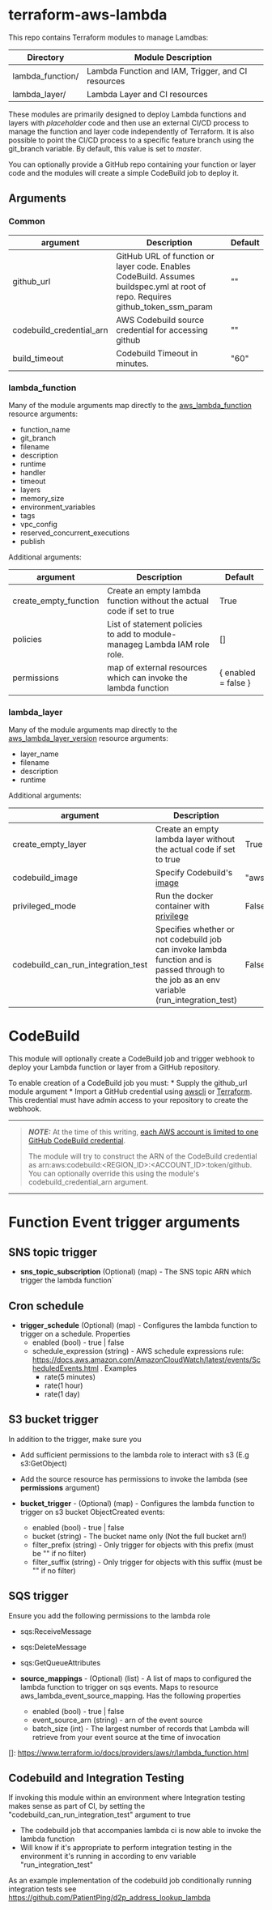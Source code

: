 # terraform-aws-lambda
This repo contains Terraform modules to manage Lamdbas:

| Directory          | Module Description                                 |
| ------------------ | -------------------------------------------------- |
| lambda_function/   | Lambda Function and IAM, Trigger, and CI resources |
| lambda_layer/      | Lambda Layer and CI resources                      |

These modules are primarily designed to deploy Lambda functions and layers with _placeholder_ code and then use an
external CI/CD process to manage the function and layer code independently of Terraform. It is also possible to point
the CI/CD process to a specific feature branch using the git_branch variable. By default, this value is set to *master*.

You can optionally provide a GitHub repo containing your function or layer code and the modules will create a simple
CodeBuild job to deploy it.

## Arguments

### Common

| argument                  | Description                                                               | Default      |
| ------------------------- | --------------------------------------------------------------------------| ------------ |
| github_url                | GitHub URL of function or layer code.  Enables CodeBuild.  Assumes buildspec.yml at root of repo.  Requires github_token_ssm_param | "" |
| codebuild_credential_arn  | AWS Codebuild source credential for accessing github                      | ""           |
| build_timeout             | Codebuild Timeout in minutes.                                             | "60"           |

### lambda_function
Many of the module arguments map directly to the [aws_lambda_function](https://www.terraform.io/docs/providers/aws/r/lambda_function.html) resource arguments:
* function_name 
* git_branch
* filename
* description
* runtime
* handler
* timeout
* layers
* memory_size
* environment_variables
* tags
* vpc_config
* reserved_concurrent_executions
* publish

Additional arguments:

| argument                  | Description                                                               | Default      |
| ------------------------- | --------------------------------------------------------------------------| ------------ |
| create_empty_function     | Create an empty lambda function without the actual code if set to true    | True         |
| policies                  | List of statement policies to add to module-manageg Lambda IAM role role. | []           |
| permissions               | map of external resources which can invoke the lambda function            | { enabled = false } |

### lambda_layer
Many of the module arguments map directly to the [aws_lambda_layer_version](https://www.terraform.io/docs/providers/aws/r/lambda_layer_version.html) resource arguments:
* layer_name
* filename
* description
* runtime


Additional arguments:

| argument                  | Description                                                               | Default      |
| ------------------------- | --------------------------------------------------------------------------| ------------ |
| create_empty_layer        | Create an empty lambda layer without the actual code if set to true       | True         |
| codebuild_image           | Specify Codebuild's [image](https://docs.aws.amazon.com/codebuild/latest/userguide/build-env-ref-available.html) | "aws/codebuild/standard:1.0" |
| privileged_mode           | Run the docker container with [privilege](https://docs.docker.com/engine/reference/run/#runtime-privilege-and-linux-capabilities)               | False         |
| codebuild_can_run_integration_test | Specifies whether or not codebuild job can invoke lambda function and is passed through to the job as an env variable (run_integration_test) | False

# CodeBuild

This module will optionally create a CodeBuild job and trigger webhook to deploy your Lambda function or layer from a
GitHub repository.

To enable creation of a CodeBuild job you must:
    * Supply the github_url module argument
    * Import a GitHub credential using [awscli](https://docs.aws.amazon.com/cli/latest/reference/codebuild/import-source-credentials.html)
    or [Terraform](https://www.terraform.io/docs/providers/aws/r/codebuild_source_credential.html).
    This credential must have admin access to your repository to create the webhook.

---
  > **_NOTE:_**  At the time of this writing, [each AWS account is limited to one GitHub CodeBuild credential](https://forums.aws.amazon.com/thread.jspa?threadID=308688&tstart=0).
  >
  > The module will try to construct the ARN of the CodeBuild credential as arn:aws:codebuild:<REGION_ID>:<ACCOUNT_ID>:token/github.  You can optionally override this using the module's codebuild_credential_arn argument.
---

# Function Event trigger arguments

## SNS topic trigger
* **sns_topic_subscription** (Optional) (map) - The SNS topic ARN which trigger the lambda function`

## Cron schedule
* **trigger_schedule** (Optional) (map) - Configures the lambda function to trigger on a schedule. Properties
    * enabled (bool) - true | false
    * schedule_expression (string) - AWS schedule expressions rule: https://docs.aws.amazon.com/AmazonCloudWatch/latest/events/ScheduledEvents.html . Examples
        * rate(5 minutes)
        * rate(1 hour)
        * rate(1 day)


## S3 bucket trigger

In addition to the trigger, make sure you 
 * Add sufficient permissions to the lambda role to interact with s3 (E.g s3:GetObject)
 * Add the source resource has permissions to invoke the lambda (see **permissions** argument)

* **bucket_trigger** - (Optional) (map) - Configures the lambda function to trigger on s3 bucket ObjectCreated events:
    * enabled (bool) - true | false
    * bucket (string) - The bucket name only (Not the full bucket arn!)
    * filter_prefix (string) - Only trigger for objects with this prefix (must be "" if no filter)
    * filter_suffix (string) - Only trigger for objects with this suffix (must be "" if no filter)


## SQS trigger

Ensure you add the following permissions to the lambda role
* sqs:ReceiveMessage
* sqs:DeleteMessage
* sqs:GetQueueAttributes

* **source_mappings** - (Optional) (list) - A list of maps to configured the lambda function to trigger on sqs events. Maps to resource aws_lambda_event_source_mapping. Has the following properties
  * enabled (bool) - true | false
  * event_source_arn (string) - arn of the event source
  * batch_size (int) - The largest number of records that Lambda will retrieve from your event source at the time of invocation



[]: https://www.terraform.io/docs/providers/aws/r/lambda_function.html

## Codebuild and Integration Testing

If invoking this module within an environment where Integration testing makes sense as part of CI, by setting the "codebuild_can_run_integration_test" argument to true
 * The codebuild job that accompanies lambda ci is now able to invoke the lambda function
 * Will know if it's appropriate to perform integration testing in the environment it's running in according to env variable "run_integration_test"

As an example implementation of the codebuild job conditionally running integration tests see https://github.com/PatientPing/d2p_address_lookup_lambda